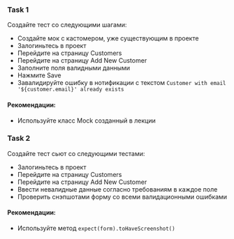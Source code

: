 ### Task 1

Создайте тест со следующими шагами:

- Создайте мок с кастомером, уже существующим в проекте
- Залогиньтесь в проект
- Перейдите на страницу Customers
- Перейдите на страницу Add New Customer
- Заполните поля валидными данными
- Нажмите Save
- Завалидируйте ошибку в нотификации с текстом `Customer with email '${customer.email}' already exists`

#### Рекомендации:

- Используйте класс Mock созданный в лекции

### Task 2

Создайте тест сьют со следующими тестами:

- Залогиньтесь в проект
- Перейдите на страницу Customers
- Перейдите на страницу Add New Customer
- Ввести невалидные данные согласно требованиям в каждое поле
- Проверить снэпшотами форму со всеми валидационными ошибками

#### Рекомендации:

- Используйте метод `expect(form).toHaveScreenshot()`
